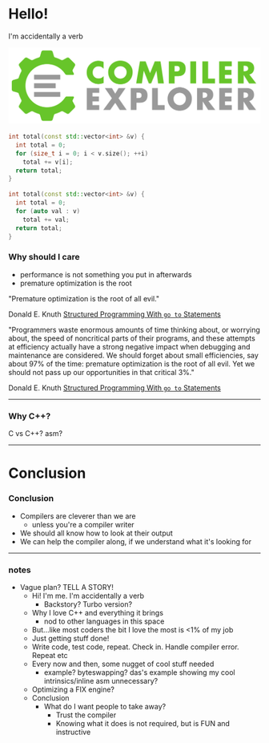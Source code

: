 # Hello!

I'm accidentally a verb <!-- .element: class="fragment" -->


![CE logo](images/CE.svg) <!-- .element: class="no-border stretch" -->


```cpp
int total(const std::vector<int> &v) {
  int total = 0; 
  for (size_t i = 0; i < v.size(); ++i)
    total += v[i];
  return total;
}
``` 
<!-- .element: class="w50" -->
```cpp
int total(const std::vector<int> &v) {
  int total = 0; 
  for (auto val : v)
    total += val;
  return total;
}
```
<!-- .element: class="w50" -->

<!-- http://localhost:10240/z/MDr-w8 -->


### Why should I care

* performance is not something you put in afterwards
* premature optimization is the root


"Premature optimization is the root of all evil."
<!-- element: class="quote" -->

Donald E. Knuth
[Structured Programming With `go to` Statements](https://web.archive.org/web/20130731202547/http://pplab.snu.ac.kr/courses/adv_pl05/papers/p261-knuth.pdf)


"Programmers waste enormous amounts of time thinking about, or worrying about, the speed of noncritical parts of their
programs, and these attempts at efficiency actually have a strong negative impact when debugging and maintenance are
considered. We should forget about small efficiencies, say about 97% of the time: premature optimization is the root of
all evil. Yet we should not pass up our opportunities in that critical 3%."
<!-- element: class="quote" -->

Donald E. Knuth
[Structured Programming With `go to` Statements](https://web.archive.org/web/20130731202547/http://pplab.snu.ac.kr/courses/adv_pl05/papers/p261-knuth.pdf)

---

### Why C++?

C vs C++? asm?

---

# Conclusion


### Conclusion

* Compilers are cleverer than we are
  * unless you're a compiler writer
* We should all know how to look at their output
* We can help the compiler along, if we understand what it's looking for


---

### notes

* Vague plan? TELL A STORY!
  * Hi! I'm me. I'm accidentally a verb
    * Backstory? Turbo version?
  * Why I love C++ and everything it brings
    * nod to other languages in this space
  * But...like most coders the bit I love the most is <1% of my job
  * Just getting stuff done!
  * Write code, test code, repeat. Check in. Handle compiler error. Repeat etc
  * Every now and then, some nugget of cool stuff needed
    * example? byteswapping? das's example showing my cool intrinsics/inline asm unnecessary?
  * Optimizing a FIX engine?
  * Conclusion
    * What do I want people to take away?
      * Trust the compiler
      * Knowing what it does is not required, but is FUN and instructive